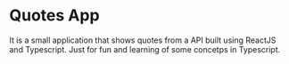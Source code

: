 # Quotes App

It is a small application that shows quotes from a API built using ReactJS and Typescript.
Just for fun and learning of some concetps in Typescript.


